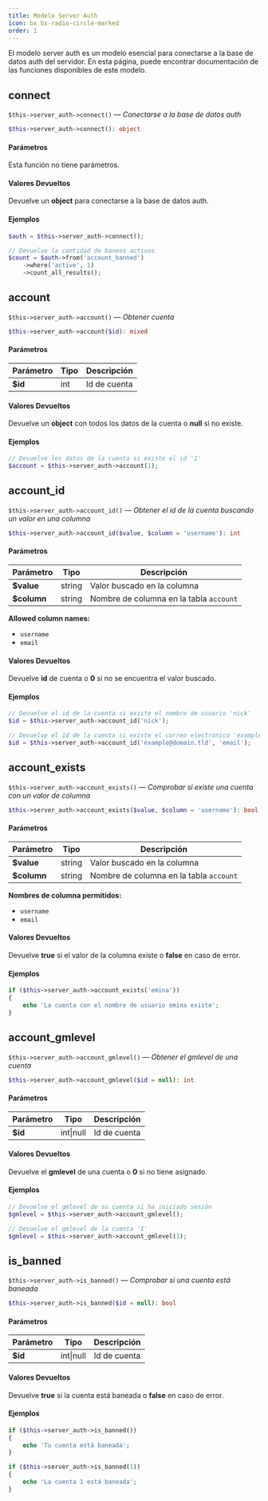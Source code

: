 ```yaml
---
title: Modelo Server Auth
icon: bx bx-radio-circle-marked
order: 1
---
```


El modelo server auth es un modelo esencial para conectarse a la base de datos auth del servidor. En esta página, puede encontrar documentación de las funciones disponibles de este modelo.

## connect

`$this->server_auth->connect()` — _Conectarse a la base de datos auth_

```php
$this->server_auth->connect(): object
```

#### Parámetros

Esta función no tiene parámetros.

#### Valores Devueltos

Devuelve un **object** para conectarse a la base de datos auth.

#### Ejemplos

```php
$auth = $this->server_auth->connect();

// Devuelve la cantidad de baneos activos
$count = $auth->from('account_banned')
    ->where('active', 1)
    ->count_all_results();
```

## account

`$this->server_auth->account()` — _Obtener cuenta_

```php
$this->server_auth->account($id): mixed
```

#### Parámetros

| Parámetro | Tipo | Descripción |
| ------- | ------- | ------- |
| **$id** | int | Id de cuenta |

#### Valores Devueltos

Devuelve un **object** con todos los datos de la cuenta o **null** si no existe.

#### Ejemplos

```php
// Devuelve los datos de la cuenta si existe el id '1'
$account = $this->server_auth->account(1);
```

## account_id

`$this->server_auth->account_id()` — _Obtener el id de la cuenta buscando un valor en una columna_

```php
$this->server_auth->account_id($value, $column = 'username'): int
```

#### Parámetros

| Parámetro | Tipo | Descripción |
| ------- | ------- | ------- |
| **$value** | string | Valor buscado en la columna |
| **$column** | string | Nombre de columna en la tabla `account` |

**Allowed column names:**

- `username`
- `email`

#### Valores Devueltos

Devuelve **id** de cuenta o **0** si no se encuentra el valor buscado.

#### Ejemplos

```php
// Devuelve el id de la cuenta si existe el nombre de usuario 'nick'
$id = $this->server_auth->account_id('nick');

// Devuelve el id de la cuenta si existe el correo electrónico 'example@domain.tld'
$id = $this->server_auth->account_id('example@domain.tld', 'email');
```

## account_exists

`$this->server_auth->account_exists()` — _Comprobar si existe una cuenta con un valor de columna_

```php
$this->server_auth->account_exists($value, $column = 'username'): bool
```

#### Parámetros

| Parámetro | Tipo | Descripción |
| ------- | ------- | ------- |
| **$value** | string | Valor buscado en la columna |
| **$column** | string | Nombre de columna en la tabla `account` |

**Nombres de columna permitidos:**

- `username`
- `email`

#### Valores Devueltos

Devuelve **true** si el valor de la columna existe o **false** en caso de error.

#### Ejemplos

```php
if ($this->server_auth->account_exists('emina'))
{
    echo 'La cuenta con el nombre de usuario emina existe';
}
```

## account_gmlevel

`$this->server_auth->account_gmlevel()` — _Obtener el gmlevel de una cuenta_

```php
$this->server_auth->account_gmlevel($id = null): int
```

#### Parámetros

| Parámetro | Tipo | Descripción |
| ------- | ------- | ------- |
| **$id** | int\|null | Id de cuenta |

#### Valores Devueltos

Devuelve el **gmlevel** de una cuenta o **0** si no tiene asignado.

#### Ejemplos

```php
// Devuelve el gmlevel de su cuenta si ha iniciado sesión
$gmlevel = $this->server_auth->account_gmlevel();

// Devuelve el gmlevel de la cuenta '1'
$gmlevel = $this->server_auth->account_gmlevel(1);
```

## is_banned

`$this->server_auth->is_banned()` — _Comprobar si una cuenta está baneada_

```php
$this->server_auth->is_banned($id = null): bool
```

#### Parámetros

| Parámetro | Tipo | Descripción |
| ------- | ------- | ------- |
| **$id** | int\|null | Id de cuenta |

#### Valores Devueltos

Devuelve **true** si la cuenta está baneada o **false** en caso de error.

#### Ejemplos

```php
if ($this->server_auth->is_banned())
{
    echo 'Tu cuenta está baneada';
}

if ($this->server_auth->is_banned(1))
{
    echo 'La cuenta 1 está baneada';
}
```
